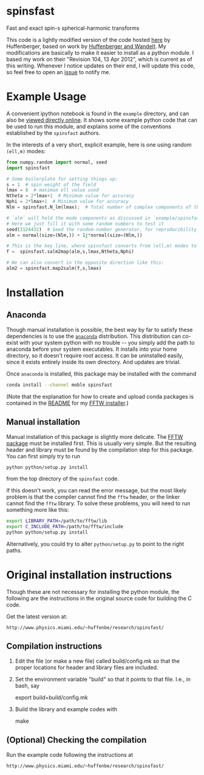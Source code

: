 # spinsfast
Fast and exact spin-s spherical-harmonic transforms

This code is a lightly modified version of the code hosted
[here](http://astrophysics.physics.fsu.edu/~huffenbe/research/spinsfast/index.html)
by Huffenberger, based on work by
[Huffenberger and Wandelt](http://stacks.iop.org/0067-0049/189/255).  My
modifications are basically to make it easier to install as a python module.  I
based my work on their "Revision 104, 13 Apr 2012", which is current as of this
writing.  Whenever I notice updates on their end, I will update this code, so
feel free to open an [issue](https://github.com/moble/spinsfast/issues) to
notify me.

# Example Usage

A convenient ipython notebook is found in the `example` directory, and can also
be [viewed directly online](http://nbviewer.ipython.org/github/moble/spinsfast/blob/master/example/spinsfast.ipynb).
It shows some example python code that can be used to run this module, and explains
some of the conventions established by the `spinsfast` authors.

In the interests of a very short, explicit example, here is one using random `(ell,m)` modes:

```python
from numpy.random import normal, seed
import spinsfast

# Some boilerplate for setting things up:
s = 1  # spin weight of the field
lmax = 8  # maximum ell value used
Ntheta = 2*lmax+1  # Minimum value for accuracy
Nphi = 2*lmax+1  # Minimum value for accuracy
Nlm = spinsfast.N_lm(lmax);  # Total number of complex components of the mode decomposition

# `alm` will hold the mode components as discussed in `example/spinsfast.ipynb`
# Here we just fill it with some random numbers to test it
seed(3124432)  # Seed the random-number generator, for reproducibility
alm = normal(size=(Nlm,)) + 1j*normal(size=(Nlm,))

# This is the key line, where spinsfast converts from (ell,m) modes to values in physical space
f =  spinsfast.salm2map(alm,s,lmax,Ntheta,Nphi)

# We can also convert in the opposite direction like this:
alm2 = spinsfast.map2salm(f,s,lmax)
```


# Installation

## Anaconda

Though manual installation is possible, the best way by far to satisfy these
dependencies is to use the [`anaconda`](http://continuum.io/downloads)
distribution.  This distribution can co-exist with your system python with no
trouble -- you simply add the path to anaconda before your system executables.
It installs into your home directory, so it doesn't require root access.  It
can be uninstalled easily, since it exists entirely inside its own directory.
And updates are trivial.

Once `anaconda` is installed, this package may be installed with the command

```bash
conda install --channel moble spinsfast
```

(Note that the explanation for how to create and upload conda packages is
contained in the [README](https://github.com/moble/fftw/blob/master/README.md)
for my [FFTW installer](https://github.com/moble/fftw).)

## Manual installation

Manual installation of this package is slightly more delicate.  The
[FFTW package](http://www.fftw.org/) must be installed first.  This is usually
very simple.  But the resulting header and library must be found by the
compilation step for this package.  You can first simply try to run

```bash
python python/setup.py install
```

from the top directory of the `spinsfast` code.

If this doesn't work, you can read the error message, but the most likely
problem is that the compiler cannot find the `fftw` header, or the linker
cannot find the `fftw` library.  To solve these problems, you will need to run
something more like this:

```bash
export LIBRARY_PATH=/path/to/fftw/lib
export C_INCLUDE_PATH=/path/to/fftw/include
python python/setup.py install
```

Alternatively, you could try to alter `python/setup.py` to point to the right
paths.


# Original installation instructions

Though these are not necessary for installing the python module, the following
are the instructions in the original source code for building the C code.

Get the latest version at:

    http://www.physics.miami.edu/~huffenbe/research/spinsfast/

## Compilation instructions

  1. Edit the file (or make a new file) called build/config.mk so that the proper locations for header and library files are included.

  2. Set the environment variable "build" so that it points to that file. I.e., in bash, say

        export build=build/config.mk 

  3. Build the library and example codes with 

        make

## (Optional) Checking the compilation

Run the example code following the instructions at 

    http://www.physics.miami.edu/~huffenbe/research/spinsfast/
